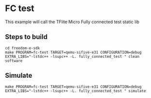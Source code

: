 # FC test
This example will call the TFlite Micro Fully connected test static lib

## Steps to build
```
cd freedom-e-sdk
make PROGRAM=fc-test TARGET=qemu-sifive-e31 CONFIGURATION=debug EXTRA_LIBS="-lstdc++ -lsupc++ -L. fully_connected_test " clean software 
```

## Simulate  
```
make PROGRAM=fc-test TARGET=qemu-sifive-e31 CONFIGURATION=debug EXTRA_LIBS="-lstdc++ -lsupc++ -L. fully_connected_test " simulate 
```
